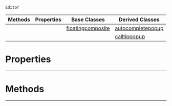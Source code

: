  `Editor`

|Methods|Properties|Base Classes|Derived Classes|
|---|---|---|---|
| | |[floatingcomposite](https://github.com/zeroengineteam/ZeroDocs/blob/master/code_reference/class_reference/floatingcomposite.markdown)|[autocompletepopup](https://github.com/zeroengineteam/ZeroDocs/blob/master/code_reference/class_reference/autocompletepopup.markdown)|
| | | |[calltippopup](https://github.com/zeroengineteam/ZeroDocs/blob/master/code_reference/class_reference/calltippopup.markdown)|


 #  Properties


---  
 #  Methods


---  
 

 